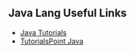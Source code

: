 Java Lang Useful Links
----------------------

- [Java Tutorials](https://docs.oracle.com/javase/tutorial/)
- [TutorialsPoint Java](http://www.tutorialspoint.com/java/)
